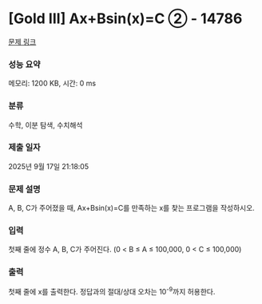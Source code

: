 # [Gold III] Ax+Bsin(x)=C ② - 14786 

[문제 링크](https://www.acmicpc.net/problem/14786) 

### 성능 요약

메모리: 1200 KB, 시간: 0 ms

### 분류

수학, 이분 탐색, 수치해석

### 제출 일자

2025년 9월 17일 21:18:05

### 문제 설명

<p>A, B, C가 주어졌을 때, Ax+Bsin(x)=C를 만족하는 x를 찾는 프로그램을 작성하시오.</p>

### 입력 

 <p>첫째 줄에 정수 A, B, C가 주어진다. (0 < B ≤ A ≤ 100,000, 0 < C ≤ 100,000)</p>

### 출력 

 <p>첫째 줄에 x를 출력한다. 정답과의 절대/상대 오차는 10<sup>-9</sup>까지 허용한다.</p>

